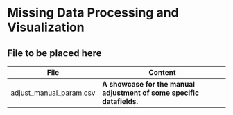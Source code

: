 # Missing Data Processing and Visualization

## File to be placed here

| File                    | Content                                                                      |
|------------------------------------|------------------------------------|
| adjust_manual_param.csv | **A showcase for the manual adjustment of some specific datafields.**        |
